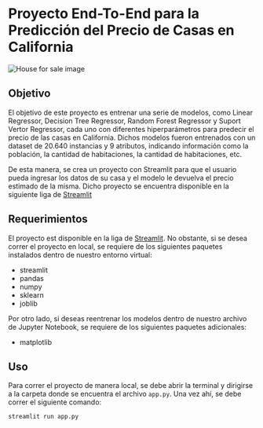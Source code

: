 # Proyecto End-To-End para la Predicción del Precio de Casas en California

![House for sale image](https://monitor-media.s3.us-west-1.amazonaws.com/media/fotos/detalle/2021/05/26/aaa.jpg)

## Objetivo

El objetivo de este proyecto es entrenar una serie de modelos, como Linear Regressor, Decision Tree Regressor, Random Forest Regressor y Suport Vertor Regressor, cada uno con diferentes hiperparámetros para predecir el precio de las casas en California. Dichos modelos fueron entrenados con un dataset de 20.640 instancias y 9 atributos, indicando información como la población, la cantidad de habitaciones, la cantidad de habitaciones, etc. 

De esta manera, se crea un proyecto con Streamlit para que el usuario pueda ingresar los datos de su casa y el modelo le devuelva el precio estimado de la misma. Dicho proyecto se encuentra disponible en la siguiente liga de [Streamlit](https://marioteran56-end-to-end-proyect-app-c1xfmm.streamlit.app/)

## Requerimientos

El proyecto est disponible en la liga de [Streamlit](https://marioteran56-end-to-end-proyect-app-c1xfmm.streamlit.app/). No obstante, si se desea correr el proyecto en local, se requiere de los siguientes paquetes instalados dentro de nuestro entorno virtual:

- streamlit
- pandas
- numpy
- sklearn
- joblib

Por otro lado, si deseas reentrenar los modelos dentro de nuestro archivo de Jupyter Notebook, se requiere de los siguientes paquetes adicionales:

- matplotlib

## Uso

Para correr el proyecto de manera local, se debe abrir la terminal y dirigirse a la carpeta donde se encuentra el archivo `app.py`. Una vez ahí, se debe correr el siguiente comando:

```bash
streamlit run app.py
```

